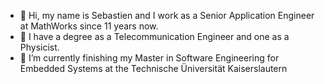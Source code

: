 - 👋 Hi, my name is Sebastien and I work as a Senior Application Engineer at MathWorks since 11 years now.
- 👀 I have a degree as a Telecommunication Engineer and one as a Physicist.
- 🌱 I’m currently finishing my Master in Software Engineering for Embedded Systems at the Technische Üniversität Kaiserslautern

<!---
Sebdee/Sebdee is a ✨ special ✨ repository because its `README.md` (this file) appears on your GitHub profile.
You can click the Preview link to take a look at your changes.
--->

